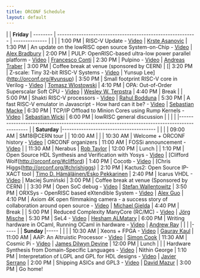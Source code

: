 ```yaml
---
title: ORCONF Schedule
layout: default
---
```


| | **Friday** 
| -------- | ---------------------------------------------------------- | --------------
|          |                                                            |
| 1:00 PM  | RISC-V Update - [Video](https://www.youtube.com/watch?v=7vrC3zZ5Av4&index=1&list=PLUg3wIOWD8yoX2ECfeU_QP5snbu2Zs1Wp)                                              | [Krste Asanovic](http://orconf.org/#krste)
| 1:30 PM  | An update on the lowRISC open source System-on-Chip - [Video](https://www.youtube.com/watch?v=oB8gX5sSjS8&index=2&list=PLUg3wIOWD8yoX2ECfeU_QP5snbu2Zs1Wp)        | [Alex Bradbury](http://orconf.org/#alex)
| 2:00 PM  | PULP: OpenRISC-based ultra-low power parallel platform - [Video](https://www.youtube.com/watch?v=HX-QHTMvuzk&index=3&list=PLUg3wIOWD8yoX2ECfeU_QP5snbu2Zs1Wp)     | [Francesco Conti](http://orconf.org/#francesco)
| 2:30 PM  | Pulpino - [Video](https://www.youtube.com/watch?v=-_zGoJmPddo&index=4&list=PLUg3wIOWD8yoX2ECfeU_QP5snbu2Zs1Wp)                                                    | [Andreas Traber](https://www.linkedin.com/pub/andreas-traber/b0/b38/89b?trk=pub-pbmap)
| 3:00 PM  | Coffee break at venue (sponsored by CERN)                  |
[| 3:20 PM  | Z-scale: Tiny 32-bit RISC-V Systems - [Video](https://www.youtube.com/watch?v=cuuXovOB8Wg&index=5&list=PLUg3wIOWD8yoX2ECfeU_QP5snbu2Zs1Wp)                        | Yunsup Lee](http://orconf.org/#yunsup)
| 3:50 PM  | Small footprint RISC-V core in Verilog - [Video](https://www.youtube.com/watch?v=09cQaVUxxQU&index=6&list=PLUg3wIOWD8yoX2ECfeU_QP5snbu2Zs1Wp)                     | [Tomasz Wlostowski](http://orconf.org/#tomasz)
| 4:10 PM  | OPA: Out-of-Order Superscalar Soft CPU - [Video](https://www.youtube.com/watch?v=1wJi2TUpfJ0&index=7&list=PLUg3wIOWD8yoX2ECfeU_QP5snbu2Zs1Wp)                     | [Wesley W. Terpstra](http://orconf.org/#wesley)
| 4:40 PM  | Break                                                      |
| 5:00 PM  | Shakti RISC-V processors - [Video](https://www.youtube.com/watch?v=De7b250Awls&index=8&list=PLUg3wIOWD8yoX2ECfeU_QP5snbu2Zs1Wp)                                   | [Rahul Bodduna](http://orconf.org/#rahul)
| 5:30 PM  | A fast RISC-V emulator in Javascript - How hard can it be? - [Video](https://www.youtube.com/watch?v=vYqQPcYD6qk&index=9&list=PLUg3wIOWD8yoX2ECfeU_QP5snbu2Zs1Wp) | [Sebastian Macke](http://orconf.org/#sebastianm)
| 6:30 PM  | TCP/IP Offload to Minion Cores using Rump Kernels - [Video](https://www.youtube.com/watch?v=Gt02N5ualXo&index=10&list=PLUg3wIOWD8yoX2ECfeU_QP5snbu2Zs1Wp)          | [Sebastian Wicki](http://orconf.org/#sebastianw)
| 6:00 PM  | lowRISC general discussion                                 |
| | |
|---------------------------------------------------------------------------------------------
| | **Saturday** 
|---------------------------------------
|          |                                                            |
| 09:00 AM | SM18@CERN tour                                             |
| 10:00 AM |                                                            |
| 10:30 AM | Welcome + ORCONF history - [Video](https://www.youtube.com/watch?v=r6zTWRNKPBA&list=PLUg3wIOWD8yoX2ECfeU_QP5snbu2Zs1Wp&index=11)                                   | ORCONF organizers
| 11:00 AM | FOSSi announcement - [Video](https://www.youtube.com/watch?v=GbLNTo_J0j0&list=PLUg3wIOWD8yoX2ECfeU_QP5snbu2Zs1Wp&index=12)                                         | 
| 11:30 AM | Nerabus                                                    | [Rob Taylor](http://orconf.org/#robtaylor)
| 12:00 PM | Lunch                                                      |
| 1:10 PM  | Open Source HDL Synthesis and Verification with Yosys - [Video](https://www.youtube.com/watch?v=vFVKTm_D4zw&list=PLUg3wIOWD8yoX2ECfeU_QP5snbu2Zs1Wp&index=13)      | [Clifford Wolf(http://orconf.org/#clifford)
| 1:40 PM  | Cocotb - [Video](https://www.youtube.com/watch?v=CMhimp7SxrI&list=PLUg3wIOWD8yoX2ECfeU_QP5snbu2Zs1Wp&index=14)                                                     | [Chris Higgs(http://orconf.org/#chrishiggs)
| 2:10 PM  | Kactus2: Open Source IP-XACT tool                          | [Timo D. Hämäläinen/Esko Pekkarinen](http://orconf.org/#)
| 2:40 PM  | Icarus VHDL - [Video](https://www.youtube.com/watch?v=P72e1nHzxwU&list=PLUg3wIOWD8yoX2ECfeU_QP5snbu2Zs1Wp&index=16)                                                | Maciej Sumiński
| 3:00 PM  | Coffee break at venue (Sponsored by CERN)                  |
| 3:30 PM  | Open SoC debug - [Video](https://www.youtube.com/watch?v=Ap-kD_X0f2c&list=PLUg3wIOWD8yoX2ECfeU_QP5snbu2Zs1Wp&index=17)                                             | [Stefan Wallentowitz](https://www.linkedin.com/in/wallento)
| 3:50 PM  | ORXSys - OpenRISC based eXtendible System - [Video](https://www.youtube.com/watch?v=acdNRLCiNAE&list=PLUg3wIOWD8yoX2ECfeU_QP5snbu2Zs1Wp&index=18)                  | [Alex Guo](http://orconf.org/#alexguo)
| 4:10 PM  | Axiom 4K open filmmaking camera - a success story of collaboration around open source - [Video](https://www.youtube.com/watch?v=GWaJMvtPI6o&list=PLUg3wIOWD8yoX2ECfeU_QP5snbu2Zs1Wp&index=19) | [Michael Gielda](https://www.linkedin.com/in/mgielda)
| 4:40 PM  | Break                                                      |
| 5:00 PM  | Reduced Complexity ManyCore (RC/MC) - [Video](https://www.youtube.com/watch?v=ZTUB7OjaBcA&list=PLUg3wIOWD8yoX2ECfeU_QP5snbu2Zs1Wp&index=20)                        | [Jörg Mische](http://orconf.org/#jorg)
| 5:30 PM  | SeL4 - [Video](https://www.youtube.com/watch?v=M8tE0seyNzE&list=PLUg3wIOWD8yoX2ECfeU_QP5snbu2Zs1Wp&index=21)                                                       | [Hesham ALMatary](https://www.linkedin.com/in/heshamelmatary)
| 6:00 PM  | Writing hardware in OCaml, Running OCaml in hardware - [Video](https://www.youtube.com/watch?v=0COX5OfCtbo&list=PLUg3wIOWD8yoX2ECfeU_QP5snbu2Zs1Wp&index=22)       | [Andrew Ray](https://github.com/andrewray)
| | |
|-----
|  | **Sunday**
|-----
| | |
| 10:30 AM | Xeons + FPGA - [Video](https://www.youtube.com/watch?v=fIS9yQ7Oh5Q&list=PLUg3wIOWD8yoX2ECfeU_QP5snbu2Zs1Wp&index=23) | [Gaurav Kaul](http://orconf.org/#gaurav)
| 11:00 AM | AAP: An Altruistic Processor - [Video](https://www.youtube.com/watch?v=HKWS85b6PAU&list=PLUg3wIOWD8yoX2ECfeU_QP5snbu2Zs1Wp&index=24)                         | [Simon Cook](http://orconf.org/#dangorringe)
| 11:30 AM | Cosmic Pi - [Video](https://www.youtube.com/watch?v=aFvc2XUt044&list=PLUg3wIOWD8yoX2ECfeU_QP5snbu2Zs1Wp&index=25)                                            | [James Dilwyn Devine](http://orconf.org/#james)
| 12:00 PM | Lunch                                                |
|          | Hardware Synthesis from Domain-Specific Languages - [Video](https://www.youtube.com/watch?v=siFzvaVMMqs&list=PLUg3wIOWD8yoX2ECfeU_QP5snbu2Zs1Wp&index=26) | Nithin George
| 1:10 PM  | Interpretation of LGPL and GPL for HDL designs - [Video](https://www.youtube.com/watch?v=JgRBDuZQsFg&list=PLUg3wIOWD8yoX2ECfeU_QP5snbu2Zs1Wp&index=27)       | [Javier Serrano](https://www.linkedin.com/pub/javier-serrano/9b/854/2b3)
| 2:00 PM  | Shipping ASICs and GPL3 - [Video](https://www.youtube.com/watch?v=UOZkiOtmHEQ&list=PLUg3wIOWD8yoX2ECfeU_QP5snbu2Zs1Wp&index=28)            | [David Mazur](http://knowledgetransfer.web.cern.ch/our-team)
| 3:00 PM  | Go home!
